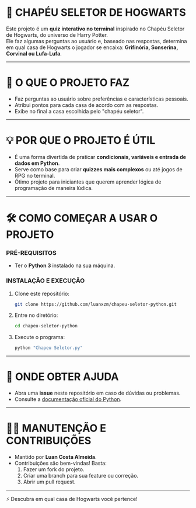 # 🎩 CHAPÉU SELETOR DE HOGWARTS

Este projeto é um **quiz interativo no terminal** inspirado no Chapéu Seletor de Hogwarts, do universo de Harry Potter.  
Ele faz algumas perguntas ao usuário e, baseado nas respostas, determina em qual casa de Hogwarts o jogador se encaixa: **Grifinória, Sonserina, Corvinal ou Lufa-Lufa**.

---

# 🚀 O QUE O PROJETO FAZ
- Faz perguntas ao usuário sobre preferências e características pessoais.  
- Atribui pontos para cada casa de acordo com as respostas.  
- Exibe no final a casa escolhida pelo "chapéu seletor".  

---

# 💡 POR QUE O PROJETO É ÚTIL
- É uma forma divertida de praticar **condicionais, variáveis e entrada de dados em Python**.  
- Serve como base para criar **quizzes mais complexos** ou até jogos de RPG no terminal.  
- Ótimo projeto para iniciantes que querem aprender lógica de programação de maneira lúdica.  

---

# 🛠️ COMO COMEÇAR A USAR O PROJETO
### PRÉ-REQUISITOS
- Ter o **Python 3** instalado na sua máquina.  

### INSTALAÇÃO E EXECUÇÃO
1. Clone este repositório:
   ```bash
   git clone https://github.com/luanxzm/chapeu-seletor-python.git
   ```
2. Entre no diretório:
   ```bash
   cd chapeu-seletor-python
   ```
3. Execute o programa:
   ```bash
   python "Chapeu Seletor.py"
   ```

---

# 📌 ONDE OBTER AJUDA
- Abra uma **issue** neste repositório em caso de dúvidas ou problemas.  
- Consulte a [documentação oficial do Python](https://docs.python.org/3/).  

---

# 👨‍💻 MANUTENÇÃO E CONTRIBUIÇÕES
- Mantido por **Luan Costa Almeida**.  
- Contribuições são bem-vindas! Basta:  
  1. Fazer um fork do projeto.  
  2. Criar uma branch para sua feature ou correção.  
  3. Abrir um pull request.  

---

⚡ Descubra em qual casa de Hogwarts você pertence!  
